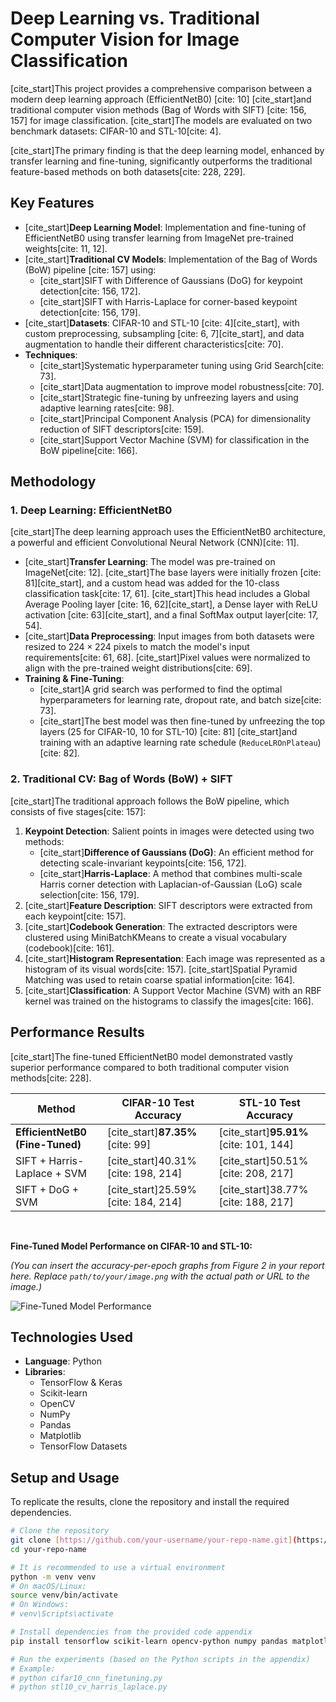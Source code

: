 # Deep Learning vs. Traditional Computer Vision for Image Classification

[cite_start]This project provides a comprehensive comparison between a modern deep learning approach (EfficientNetB0) [cite: 10] [cite_start]and traditional computer vision methods (Bag of Words with SIFT) [cite: 156, 157] for image classification. [cite_start]The models are evaluated on two benchmark datasets: CIFAR-10 and STL-10[cite: 4].

[cite_start]The primary finding is that the deep learning model, enhanced by transfer learning and fine-tuning, significantly outperforms the traditional feature-based methods on both datasets[cite: 228, 229].

## Key Features

* [cite_start]**Deep Learning Model**: Implementation and fine-tuning of EfficientNetB0 using transfer learning from ImageNet pre-trained weights[cite: 11, 12].
* [cite_start]**Traditional CV Models**: Implementation of the Bag of Words (BoW) pipeline [cite: 157] using:
    * [cite_start]SIFT with Difference of Gaussians (DoG) for keypoint detection[cite: 156, 172].
    * [cite_start]SIFT with Harris-Laplace for corner-based keypoint detection[cite: 156, 179].
* [cite_start]**Datasets**: CIFAR-10 and STL-10 [cite: 4][cite_start], with custom preprocessing, subsampling [cite: 6, 7][cite_start], and data augmentation to handle their different characteristics[cite: 70].
* **Techniques**:
    * [cite_start]Systematic hyperparameter tuning using Grid Search[cite: 73].
    * [cite_start]Data augmentation to improve model robustness[cite: 70].
    * [cite_start]Strategic fine-tuning by unfreezing layers and using adaptive learning rates[cite: 98].
    * [cite_start]Principal Component Analysis (PCA) for dimensionality reduction of SIFT descriptors[cite: 159].
    * [cite_start]Support Vector Machine (SVM) for classification in the BoW pipeline[cite: 166].

## Methodology

### 1. Deep Learning: EfficientNetB0

[cite_start]The deep learning approach uses the EfficientNetB0 architecture, a powerful and efficient Convolutional Neural Network (CNN)[cite: 11].

* [cite_start]**Transfer Learning**: The model was pre-trained on ImageNet[cite: 12]. [cite_start]The base layers were initially frozen [cite: 81][cite_start], and a custom head was added for the 10-class classification task[cite: 17, 61]. [cite_start]This head includes a Global Average Pooling layer [cite: 16, 62][cite_start], a Dense layer with ReLU activation [cite: 63][cite_start], and a final SoftMax output layer[cite: 17, 54].
* [cite_start]**Data Preprocessing**: Input images from both datasets were resized to $224 \times 224$ pixels to match the model's input requirements[cite: 61, 68]. [cite_start]Pixel values were normalized to align with the pre-trained weight distributions[cite: 69].
* **Training & Fine-Tuning**:
    * [cite_start]A grid search was performed to find the optimal hyperparameters for learning rate, dropout rate, and batch size[cite: 73].
    * [cite_start]The best model was then fine-tuned by unfreezing the top layers (25 for CIFAR-10, 10 for STL-10) [cite: 81] [cite_start]and training with an adaptive learning rate schedule (`ReduceLROnPlateau`)[cite: 82].

### 2. Traditional CV: Bag of Words (BoW) + SIFT

[cite_start]The traditional approach follows the BoW pipeline, which consists of five stages[cite: 157]:

1.  **Keypoint Detection**: Salient points in images were detected using two methods:
    * [cite_start]**Difference of Gaussians (DoG)**: An efficient method for detecting scale-invariant keypoints[cite: 156, 172].
    * [cite_start]**Harris-Laplace**: A method that combines multi-scale Harris corner detection with Laplacian-of-Gaussian (LoG) scale selection[cite: 156, 179].
2.  [cite_start]**Feature Description**: SIFT descriptors were extracted from each keypoint[cite: 157].
3.  [cite_start]**Codebook Generation**: The extracted descriptors were clustered using MiniBatchKMeans to create a visual vocabulary (codebook)[cite: 161].
4.  [cite_start]**Histogram Representation**: Each image was represented as a histogram of its visual words[cite: 157]. [cite_start]Spatial Pyramid Matching was used to retain coarse spatial information[cite: 164].
5.  [cite_start]**Classification**: A Support Vector Machine (SVM) with an RBF kernel was trained on the histograms to classify the images[cite: 166].

## Performance Results

[cite_start]The fine-tuned EfficientNetB0 model demonstrated vastly superior performance compared to both traditional computer vision methods[cite: 228].

| Method                       | CIFAR-10 Test Accuracy | STL-10 Test Accuracy |
| ---------------------------- | ---------------------- | -------------------- |
| **EfficientNetB0 (Fine-Tuned)** | [cite_start]**87.35%** [cite: 99]  | [cite_start]**95.91%** [cite: 101, 144] |
| SIFT + Harris-Laplace + SVM  | [cite_start]40.31% [cite: 198, 214] | [cite_start]50.51% [cite: 208, 217] |
| SIFT + DoG + SVM             | [cite_start]25.59% [cite: 184, 214] | [cite_start]38.77% [cite: 188, 217] |

<br>

**Fine-Tuned Model Performance on CIFAR-10 and STL-10:**

*(You can insert the accuracy-per-epoch graphs from Figure 2 in your report here. Replace `path/to/your/image.png` with the actual path or URL to the image.)*

![Fine-Tuned Model Performance](path/to/your/image.png)

## Technologies Used

* **Language**: Python
* **Libraries**:
    * TensorFlow & Keras
    * Scikit-learn
    * OpenCV
    * NumPy
    * Pandas
    * Matplotlib
    * TensorFlow Datasets

## Setup and Usage

To replicate the results, clone the repository and install the required dependencies.

```bash
# Clone the repository
git clone [https://github.com/your-username/your-repo-name.git](https://github.com/your-username/your-repo-name.git)
cd your-repo-name

# It is recommended to use a virtual environment
python -m venv venv
# On macOS/Linux:
source venv/bin/activate
# On Windows:
# venv\Scripts\activate

# Install dependencies from the provided code appendix
pip install tensorflow scikit-learn opencv-python numpy pandas matplotlib tensorflow-datasets

# Run the experiments (based on the Python scripts in the appendix)
# Example:
# python cifar10_cnn_finetuning.py
# python stl10_cv_harris_laplace.py
